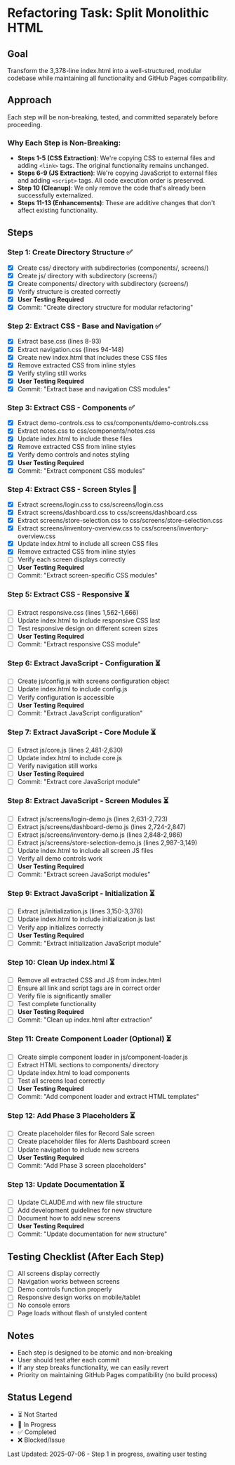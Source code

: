 # Refactoring Task: Split Monolithic HTML

## Goal
Transform the 3,378-line index.html into a well-structured, modular codebase while maintaining all functionality and GitHub Pages compatibility.

## Approach
Each step will be non-breaking, tested, and committed separately before proceeding.

### Why Each Step is Non-Breaking:
- **Steps 1-5 (CSS Extraction)**: We're copying CSS to external files and adding `<link>` tags. The original functionality remains unchanged.
- **Steps 6-9 (JS Extraction)**: We're copying JavaScript to external files and adding `<script>` tags. All code execution order is preserved.
- **Step 10 (Cleanup)**: We only remove the code that's already been successfully externalized.
- **Steps 11-13 (Enhancements)**: These are additive changes that don't affect existing functionality.

## Steps

### Step 1: Create Directory Structure ✅
- [x] Create css/ directory with subdirectories (components/, screens/)
- [x] Create js/ directory with subdirectory (screens/)
- [x] Create components/ directory with subdirectory (screens/)
- [x] Verify structure is created correctly
- [x] **User Testing Required**
- [x] Commit: "Create directory structure for modular refactoring"

### Step 2: Extract CSS - Base and Navigation ✅
- [x] Extract base.css (lines 8-93)
- [x] Extract navigation.css (lines 94-148)
- [x] Create new index.html that includes these CSS files
- [x] Remove extracted CSS from inline styles
- [x] Verify styling still works
- [x] **User Testing Required**
- [x] Commit: "Extract base and navigation CSS modules"

### Step 3: Extract CSS - Components ✅
- [x] Extract demo-controls.css to css/components/demo-controls.css
- [x] Extract notes.css to css/components/notes.css
- [x] Update index.html to include these files
- [x] Remove extracted CSS from inline styles
- [x] Verify demo controls and notes styling
- [x] **User Testing Required**
- [x] Commit: "Extract component CSS modules"

### Step 4: Extract CSS - Screen Styles 🔄
- [x] Extract screens/login.css to css/screens/login.css
- [x] Extract screens/dashboard.css to css/screens/dashboard.css
- [x] Extract screens/store-selection.css to css/screens/store-selection.css
- [x] Extract screens/inventory-overview.css to css/screens/inventory-overview.css
- [x] Update index.html to include all screen CSS files
- [x] Remove extracted CSS from inline styles
- [ ] Verify each screen displays correctly
- [ ] **User Testing Required**
- [ ] Commit: "Extract screen-specific CSS modules"

### Step 5: Extract CSS - Responsive ⏳
- [ ] Extract responsive.css (lines 1,562-1,666)
- [ ] Update index.html to include responsive CSS last
- [ ] Test responsive design on different screen sizes
- [ ] **User Testing Required**
- [ ] Commit: "Extract responsive CSS module"

### Step 6: Extract JavaScript - Configuration ⏳
- [ ] Create js/config.js with screens configuration object
- [ ] Update index.html to include config.js
- [ ] Verify configuration is accessible
- [ ] **User Testing Required**
- [ ] Commit: "Extract JavaScript configuration"

### Step 7: Extract JavaScript - Core Module ⏳
- [ ] Extract js/core.js (lines 2,481-2,630)
- [ ] Update index.html to include core.js
- [ ] Verify navigation still works
- [ ] **User Testing Required**
- [ ] Commit: "Extract core JavaScript module"

### Step 8: Extract JavaScript - Screen Modules ⏳
- [ ] Extract js/screens/login-demo.js (lines 2,631-2,723)
- [ ] Extract js/screens/dashboard-demo.js (lines 2,724-2,847)
- [ ] Extract js/screens/inventory-demo.js (lines 2,848-2,986)
- [ ] Extract js/screens/store-selection-demo.js (lines 2,987-3,149)
- [ ] Update index.html to include all screen JS files
- [ ] Verify all demo controls work
- [ ] **User Testing Required**
- [ ] Commit: "Extract screen JavaScript modules"

### Step 9: Extract JavaScript - Initialization ⏳
- [ ] Extract js/initialization.js (lines 3,150-3,376)
- [ ] Update index.html to include initialization.js last
- [ ] Verify app initializes correctly
- [ ] **User Testing Required**
- [ ] Commit: "Extract initialization JavaScript module"

### Step 10: Clean Up index.html ⏳
- [ ] Remove all extracted CSS and JS from index.html
- [ ] Ensure all link and script tags are in correct order
- [ ] Verify file is significantly smaller
- [ ] Test complete functionality
- [ ] **User Testing Required**
- [ ] Commit: "Clean up index.html after extraction"

### Step 11: Create Component Loader (Optional) ⏳
- [ ] Create simple component loader in js/component-loader.js
- [ ] Extract HTML sections to components/ directory
- [ ] Update index.html to load components
- [ ] Test all screens load correctly
- [ ] **User Testing Required**
- [ ] Commit: "Add component loader and extract HTML templates"

### Step 12: Add Phase 3 Placeholders ⏳
- [ ] Create placeholder files for Record Sale screen
- [ ] Create placeholder files for Alerts Dashboard screen
- [ ] Update navigation to include new screens
- [ ] **User Testing Required**
- [ ] Commit: "Add Phase 3 screen placeholders"

### Step 13: Update Documentation ⏳
- [ ] Update CLAUDE.md with new file structure
- [ ] Add development guidelines for new structure
- [ ] Document how to add new screens
- [ ] **User Testing Required**
- [ ] Commit: "Update documentation for new structure"

## Testing Checklist (After Each Step)
- [ ] All screens display correctly
- [ ] Navigation works between screens
- [ ] Demo controls function properly
- [ ] Responsive design works on mobile/tablet
- [ ] No console errors
- [ ] Page loads without flash of unstyled content

## Notes
- Each step is designed to be atomic and non-breaking
- User should test after each commit
- If any step breaks functionality, we can easily revert
- Priority on maintaining GitHub Pages compatibility (no build process)

## Status Legend
- ⏳ Not Started
- 🔄 In Progress
- ✅ Completed
- ❌ Blocked/Issue

Last Updated: 2025-07-06 - Step 1 in progress, awaiting user testing